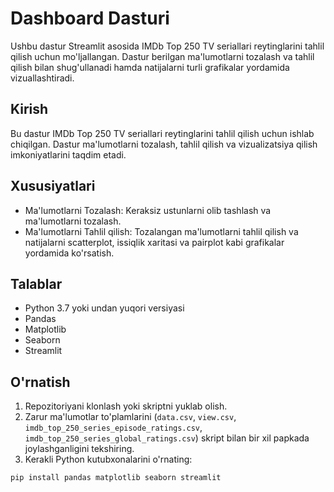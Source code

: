# Dashboard Dasturi

Ushbu dastur Streamlit asosida IMDb Top 250 TV seriallari reytinglarini tahlil qilish uchun mo'ljallangan. Dastur berilgan ma'lumotlarni tozalash va tahlil qilish bilan shug'ullanadi hamda natijalarni turli grafikalar yordamida vizuallashtiradi.

## Kirish

Bu dastur IMDb Top 250 TV seriallari reytinglarini tahlil qilish uchun ishlab chiqilgan. Dastur ma'lumotlarni tozalash, tahlil qilish va vizualizatsiya qilish imkoniyatlarini taqdim etadi.

## Xususiyatlari

- Ma'lumotlarni Tozalash: Keraksiz ustunlarni olib tashlash va ma'lumotlarni tozalash.
- Ma'lumotlarni Tahlil qilish: Tozalangan ma'lumotlarni tahlil qilish va natijalarni scatterplot, issiqlik xaritasi va pairplot kabi grafikalar yordamida ko'rsatish.

## Talablar

- Python 3.7 yoki undan yuqori versiyasi
- Pandas
- Matplotlib
- Seaborn
- Streamlit

## O'rnatish

1. Repozitoriyani klonlash yoki skriptni yuklab olish.
2. Zarur ma'lumotlar to'plamlarini (`data.csv`, `view.csv`, `imdb_top_250_series_episode_ratings.csv`, `imdb_top_250_series_global_ratings.csv`) skript bilan bir xil papkada joylashganligini tekshiring.
3. Kerakli Python kutubxonalarini o'rnating:

```sh
pip install pandas matplotlib seaborn streamlit

